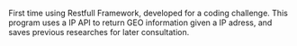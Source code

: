 First time using Restfull Framework, developed for a coding challenge.
This program uses a IP API to return GEO information given a IP adress, and saves previous researches for later consultation.
